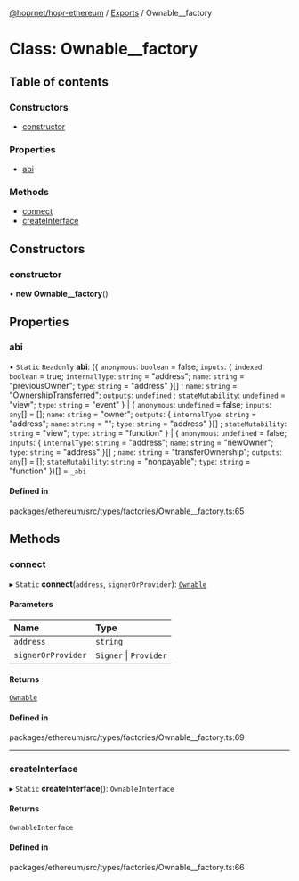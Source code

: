 [@hoprnet/hopr-ethereum](../README.md) / [Exports](../modules.md) / Ownable\_\_factory

# Class: Ownable\_\_factory

## Table of contents

### Constructors

- [constructor](Ownable__factory.md#constructor)

### Properties

- [abi](Ownable__factory.md#abi)

### Methods

- [connect](Ownable__factory.md#connect)
- [createInterface](Ownable__factory.md#createinterface)

## Constructors

### constructor

• **new Ownable__factory**()

## Properties

### abi

▪ `Static` `Readonly` **abi**: ({ `anonymous`: `boolean` = false; `inputs`: { `indexed`: `boolean` = true; `internalType`: `string` = "address"; `name`: `string` = "previousOwner"; `type`: `string` = "address" }[] ; `name`: `string` = "OwnershipTransferred"; `outputs`: `undefined` ; `stateMutability`: `undefined` = "view"; `type`: `string` = "event" } \| { `anonymous`: `undefined` = false; `inputs`: `any`[] = []; `name`: `string` = "owner"; `outputs`: { `internalType`: `string` = "address"; `name`: `string` = ""; `type`: `string` = "address" }[] ; `stateMutability`: `string` = "view"; `type`: `string` = "function" } \| { `anonymous`: `undefined` = false; `inputs`: { `internalType`: `string` = "address"; `name`: `string` = "newOwner"; `type`: `string` = "address" }[] ; `name`: `string` = "transferOwnership"; `outputs`: `any`[] = []; `stateMutability`: `string` = "nonpayable"; `type`: `string` = "function" })[] = `_abi`

#### Defined in

packages/ethereum/src/types/factories/Ownable__factory.ts:65

## Methods

### connect

▸ `Static` **connect**(`address`, `signerOrProvider`): [`Ownable`](Ownable.md)

#### Parameters

| Name | Type |
| :------ | :------ |
| `address` | `string` |
| `signerOrProvider` | `Signer` \| `Provider` |

#### Returns

[`Ownable`](Ownable.md)

#### Defined in

packages/ethereum/src/types/factories/Ownable__factory.ts:69

___

### createInterface

▸ `Static` **createInterface**(): `OwnableInterface`

#### Returns

`OwnableInterface`

#### Defined in

packages/ethereum/src/types/factories/Ownable__factory.ts:66
